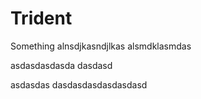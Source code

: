 # Trident
Something
alnsdjkasndjlkas
alsmdklasmdas

asdasdasdasda
dasdasd

asdasdas
dasdasdasdasdasdasd
